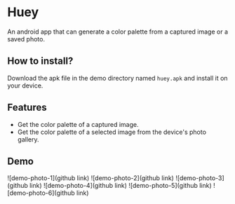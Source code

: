 # Huey
An android app that can generate a color palette from a captured image or a saved photo.

## How to install?
Download the apk file in the demo directory named `huey.apk` and install it on your device.

## Features
* Get the color palette of a captured image.
* Get the color palette of a selected image from the device's photo gallery.

## Demo
![demo-photo-1](github link)
![demo-photo-2](github link)
![demo-photo-3](github link)
![demo-photo-4](github link)
![demo-photo-5](github link)
![demo-photo-6](github link)
